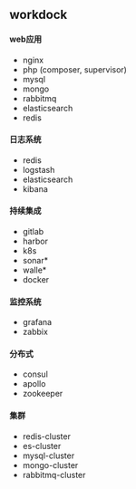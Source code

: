 ## workdock

#### web应用
- nginx
- php (composer, supervisor)
- mysql
- mongo
- rabbitmq
- elasticsearch
- redis

#### 日志系统
- redis
- logstash
- elasticsearch
- kibana

#### 持续集成
- gitlab
- harbor
- k8s
- sonar*
- walle*
- docker

#### 监控系统
- grafana
- zabbix

#### 分布式
- consul
- apollo
- zookeeper

#### 集群
- redis-cluster
- es-cluster
- mysql-cluster
- mongo-cluster
- rabbitmq-cluster

